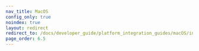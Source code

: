 ```yaml
---
nav_title: MacOS
config_only: true
noindex: true
layout: redirect
redirect_to: /docs/developer_guide/platform_integration_guides/macOS/initial_sdk_setup/
page_order: 6.5
---
```

